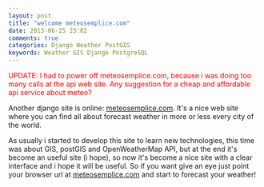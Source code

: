 ```yaml
---
layout: post
title: "welcome meteosemplice.com"
date: 2013-06-25 23:02
comments: true
categories: Django Weather PostGIS
keywords: Weather GIS Django PostgreSQL
---
```



<span style="color: red">UPDATE: I had to power off meteosemplice.com, because i was doing too many calls at the api web site. Any suggestion for a cheap and affordable api service about meteo?</span>

Another django site is online: [meteosemplice.com](http://meteosemplice.com). It's a nice web site where you can find all about forecast weather in more or less every city of the world.

As usually i started to develop this site to learn new technologies, this time was about GIS, postGIS and OpenWeatherMap API, but at the end it's become an useful site (i hope), so now it's become a nice site with a clear interface and i hope it will be useful. So if you want give an eye just point your browser url at [meteosemplice.com](http://meteosemplice.com) and start to forecast your weather!